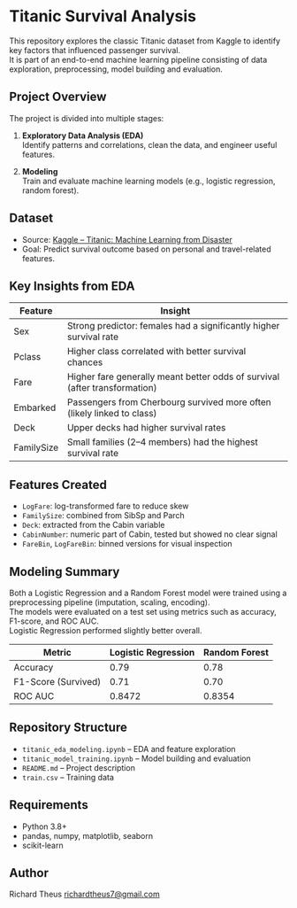 # Titanic Survival Analysis

This repository explores the classic Titanic dataset from Kaggle to identify key factors that influenced passenger survival.  
It is part of an end-to-end machine learning pipeline consisting of data exploration, preprocessing, model building and evaluation.

## Project Overview

The project is divided into multiple stages:

1. **Exploratory Data Analysis (EDA)**  
   Identify patterns and correlations, clean the data, and engineer useful features.

2. **Modeling**  
   Train and evaluate machine learning models (e.g., logistic regression, random forest).

## Dataset

- Source: [Kaggle – Titanic: Machine Learning from Disaster](https://www.kaggle.com/competitions/titanic)
- Goal: Predict survival outcome based on personal and travel-related features.

## Key Insights from EDA

| Feature       | Insight                                                                 |
|---------------|-------------------------------------------------------------------------|
| Sex           | Strong predictor: females had a significantly higher survival rate      |
| Pclass        | Higher class correlated with better survival chances                    |
| Fare          | Higher fare generally meant better odds of survival (after transformation) |
| Embarked      | Passengers from Cherbourg survived more often (likely linked to class)  |
| Deck          | Upper decks had higher survival rates                                   |
| FamilySize    | Small families (2–4 members) had the highest survival rate              |

## Features Created

- `LogFare`: log-transformed fare to reduce skew
- `FamilySize`: combined from SibSp and Parch
- `Deck`: extracted from the Cabin variable
- `CabinNumber`: numeric part of Cabin, tested but showed no clear signal
- `FareBin`, `LogFareBin`: binned versions for visual inspection

## Modeling Summary

Both a Logistic Regression and a Random Forest model were trained using a preprocessing pipeline (imputation, scaling, encoding).  
The models were evaluated on a test set using metrics such as accuracy, F1-score, and ROC AUC.  
Logistic Regression performed slightly better overall.

| Metric                | Logistic Regression | Random Forest     |
|-----------------------|---------------------|--------------------|
| Accuracy              | 0.79                | 0.78               |
| F1-Score (Survived)   | 0.71                | 0.70               |
| ROC AUC               | 0.8472              | 0.8354             |

## Repository Structure

- `titanic_eda_modeling.ipynb` – EDA and feature exploration  
- `titanic_model_training.ipynb` – Model building and evaluation  
- `README.md` – Project description  
- `train.csv` – Training data

## Requirements

- Python 3.8+
- pandas, numpy, matplotlib, seaborn
- scikit-learn

## Author

Richard Theus
richardtheus7@gmail.com  